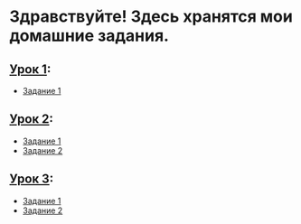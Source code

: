# Здравствуйте! Здесь хранятся мои домашние задания.

## [Урок 1](1):
- [Задание 1](https://github.com/medpsyit/homeworks5/blob/main/1/Homework%201/Homework%201.cpp)
## [Урок 2](2):
- [Задание 1](https://github.com/medpsyit/homeworks5/blob/main/2/Homework%202_1/Homework%202_1.cpp)
- [Задание 2](https://github.com/medpsyit/homeworks5/blob/main/2/Homework%202_2/Homework%202_2.cpp)
## [Урок 3](3):
- [Задание 1]()
- [Задание 2]()

